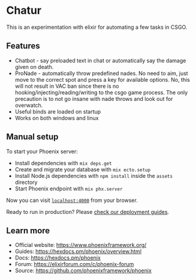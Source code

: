 # Chatur
This is an experimentation with elixir for automating a few tasks in CSGO.

## Features
  * Chatbot - say preloaded text in chat or automatically say the damage given on death.
  * ProNade - automatically throw predefined nades. No need to aim, just move to the correct spot and press a key for available options. No, this will not result in VAC ban since there is no hooking/injecting/reading/writing to the csgo game process. The only precaution is to not go insane with nade throws and look out for overwatch.
  * Useful binds are loaded on startup
  * Works on both windows and linux

## Manual setup

To start your Phoenix server:

  * Install dependencies with `mix deps.get`
  * Create and migrate your database with `mix ecto.setup`
  * Install Node.js dependencies with `npm install` inside the `assets` directory
  * Start Phoenix endpoint with `mix phx.server`

Now you can visit [`localhost:4000`](http://localhost:4000) from your browser.

Ready to run in production? Please [check our deployment guides](https://hexdocs.pm/phoenix/deployment.html).

## Learn more

  * Official website: https://www.phoenixframework.org/
  * Guides: https://hexdocs.pm/phoenix/overview.html
  * Docs: https://hexdocs.pm/phoenix
  * Forum: https://elixirforum.com/c/phoenix-forum
  * Source: https://github.com/phoenixframework/phoenix

